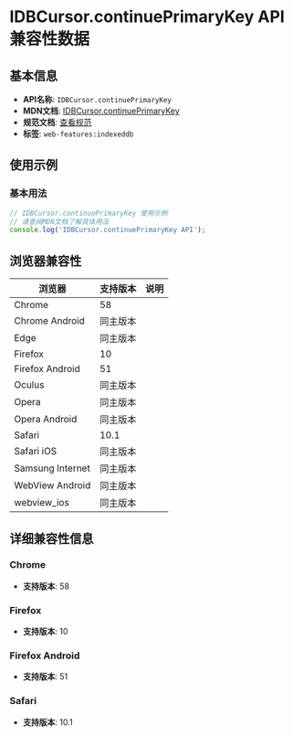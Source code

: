 # IDBCursor.continuePrimaryKey API 兼容性数据

## 基本信息

- **API名称**: `IDBCursor.continuePrimaryKey`
- **MDN文档**: [IDBCursor.continuePrimaryKey](https://developer.mozilla.org/docs/Web/API/IDBCursor/continuePrimaryKey)
- **规范文档**: [查看规范](https://w3c.github.io/IndexedDB/#ref-for-dom-idbcursor-continueprimarykey①)
- **标签**: `web-features:indexeddb`

## 使用示例

### 基本用法

```javascript
// IDBCursor.continuePrimaryKey 使用示例
// 请查阅MDN文档了解具体用法
console.log('IDBCursor.continuePrimaryKey API');
```

## 浏览器兼容性

| 浏览器 | 支持版本 | 说明 |
|--------|----------|------|
| Chrome | 58 |  |
| Chrome Android | 同主版本 |  |
| Edge | 同主版本 |  |
| Firefox | 10 |  |
| Firefox Android | 51 |  |
| Oculus | 同主版本 |  |
| Opera | 同主版本 |  |
| Opera Android | 同主版本 |  |
| Safari | 10.1 |  |
| Safari iOS | 同主版本 |  |
| Samsung Internet | 同主版本 |  |
| WebView Android | 同主版本 |  |
| webview_ios | 同主版本 |  |

## 详细兼容性信息

### Chrome

- **支持版本**: 58

### Firefox

- **支持版本**: 10

### Firefox Android

- **支持版本**: 51

### Safari

- **支持版本**: 10.1

